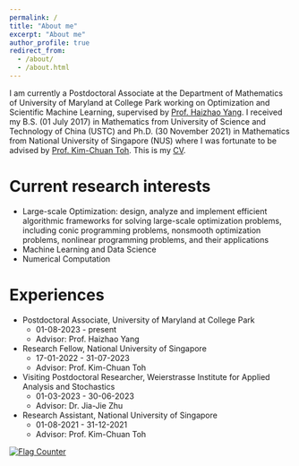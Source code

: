 ```yaml
---
permalink: /
title: "About me"
excerpt: "About me"
author_profile: true
redirect_from: 
  - /about/
  - /about.html
---
```


I am currently a Postdoctoral Associate at the Department of Mathematics of University of Maryland at College Park working on Optimization and Scientific Machine Learning, supervised by [Prof. Haizhao Yang](https://haizhaoyang.github.io/). I received my B.S. (01 July 2017) in Mathematics from University of Science and Technology of China (USTC) and Ph.D. (30 November 2021) in Mathematics from National University of Singapore (NUS) where I was fortunate to be advised by [Prof. Kim-Chuan Toh](https://blog.nus.edu.sg/mattohkc/). This is my [CV](/files/LingLiangCVMar2023.pdf).

Current research interests
======
- Large-scale Optimization: design, analyze and implement efficient algorithmic frameworks for solving large-scale optimization problems, including conic programming problems, nonsmooth optimization problems, nonlinear programming problems, and their applications
- Machine Learning and Data Science
- Numerical Computation

Experiences
======
- Postdoctoral Associate, University of Maryland at College Park
  - 01-08-2023 - present
  - Advisor: Prof. Haizhao Yang 
- Research Fellow, National University of Singapore
  - 17-01-2022 - 31-07-2023
  - Advisor: Prof. Kim-Chuan Toh
- Visiting Postdoctoral Researcher, Weierstrasse Institute for Applied Analysis and Stochastics
  - 01-03-2023 - 30-06-2023
  - Advisor: Dr. Jia-Jie Zhu
- Research Assistant, National University of Singapore
  - 01-08-2021 - 31-12-2021
  - Advisor: Prof. Kim-Chuan Toh

<a href="https://info.flagcounter.com/3SGt"><img src="https://s11.flagcounter.com/count2/3SGt/bg_FFFFFF/txt_000000/border_CCCCCC/columns_2/maxflags_10/viewers_0/labels_0/pageviews_0/flags_0/percent_0/" alt="Flag Counter" border="0"></a>
